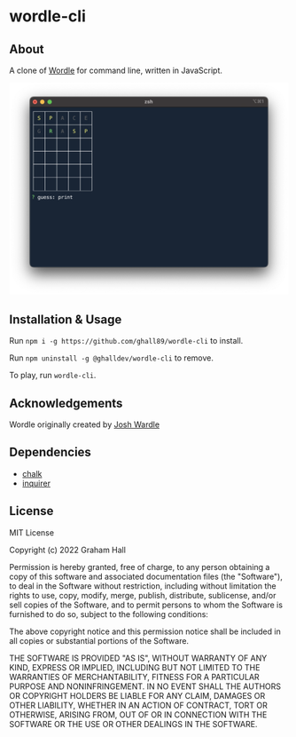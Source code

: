 # wordle-cli

## About

A clone of [Wordle](https://www.nytimes.com/games/wordle/index.html) for command line, written in JavaScript.

![](./screenshot.png)

## Installation & Usage

Run `npm i -g https://github.com/ghall89/wordle-cli` to install.

Run `npm uninstall -g @ghalldev/wordle-cli` to remove.

To play, run `wordle-cli`.

## Acknowledgements

Wordle originally created by [Josh Wardle](https://www.powerlanguage.co.uk)

## Dependencies

- [chalk](https://www.npmjs.com/package/chalk)
- [inquirer](https://www.npmjs.com/package/inquirer)

## License

MIT License

Copyright (c) 2022 Graham Hall

Permission is hereby granted, free of charge, to any person obtaining a copy
of this software and associated documentation files (the "Software"), to deal
in the Software without restriction, including without limitation the rights
to use, copy, modify, merge, publish, distribute, sublicense, and/or sell
copies of the Software, and to permit persons to whom the Software is
furnished to do so, subject to the following conditions:

The above copyright notice and this permission notice shall be included in all
copies or substantial portions of the Software.

THE SOFTWARE IS PROVIDED "AS IS", WITHOUT WARRANTY OF ANY KIND, EXPRESS OR
IMPLIED, INCLUDING BUT NOT LIMITED TO THE WARRANTIES OF MERCHANTABILITY,
FITNESS FOR A PARTICULAR PURPOSE AND NONINFRINGEMENT. IN NO EVENT SHALL THE
AUTHORS OR COPYRIGHT HOLDERS BE LIABLE FOR ANY CLAIM, DAMAGES OR OTHER
LIABILITY, WHETHER IN AN ACTION OF CONTRACT, TORT OR OTHERWISE, ARISING FROM,
OUT OF OR IN CONNECTION WITH THE SOFTWARE OR THE USE OR OTHER DEALINGS IN THE
SOFTWARE.
